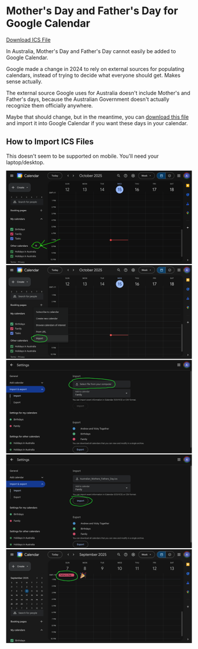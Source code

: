 # Mother's Day and Father's Day for Google Calendar

[Download ICS File](https://raw.githubusercontent.com/voltrevo/gcal-mothers-and-fathers-day/refs/heads/main/files/Australian_Mothers_Fathers_Day.ics)

In Australia, Mother's Day and Father's Day cannot easily be added to Google Calendar.

Google made a change in 2024 to rely on external sources for populating calendars, instead of trying to decide what everyone should get. Makes sense actually.

The external source Google uses for Australia doesn't include Mother's and Father's days, because the Australian Government doesn't actually recognize them officially anywhere.

Maybe that should change, but in the meantime, you can [download this file](./files/Australian_Mothers_Fathers_Day.ics) and import it into Google Calendar if you want these days in your calendar.

## How to Import ICS Files

This doesn't seem to be supported on mobile. You'll need your laptop/desktop.

![Step 1](./img/step1.png)
![Step 2](./img/step2.png)
![Step 3](./img/step3.png)
![Step 4](./img/step4.png)
![Step 5](./img/step5.png)
